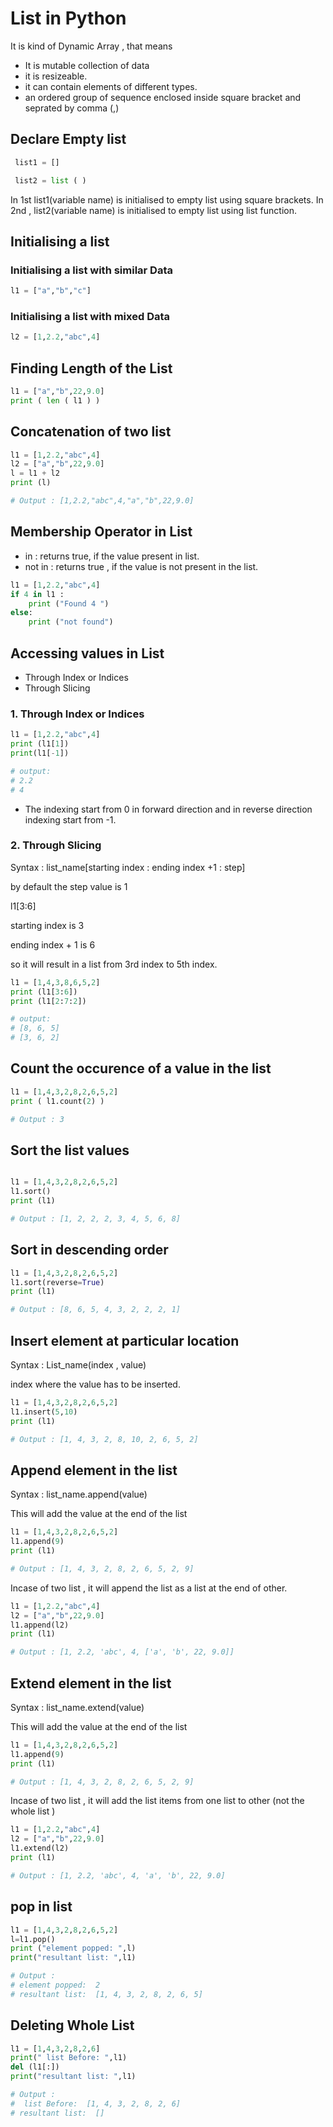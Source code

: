 # List in Python 

It is kind of Dynamic Array , that means 
- It is mutable collection of data
- it is resizeable.
- it can contain elements of different types.
- an ordered group of sequence enclosed inside square bracket and seprated by comma (,)

## Declare Empty list
``` python
 list1 = []
```
``` python
 list2 = list ( )
```
In 1st list1(variable name) is initialised to empty list using square brackets.
In 2nd , list2(variable name) is initialised to empty list using list function.

## Initialising a list

### Initialising a list with similar Data 

``` python
l1 = ["a","b","c"]
```
### Initialising a list with mixed Data 
``` python
l2 = [1,2.2,"abc",4]
```
## Finding Length of the List

``` python
l1 = ["a","b",22,9.0]
print ( len ( l1 ) )

```
## Concatenation of two list

``` python
l1 = [1,2.2,"abc",4]
l2 = ["a","b",22,9.0]
l = l1 + l2
print (l)

# Output : [1,2.2,"abc",4,"a","b",22,9.0] 

```
## Membership Operator in List
 
- in  : returns true,  if the value present in list.
- not in : returns true , if the value is not present in the list. 

``` python
l1 = [1,2.2,"abc",4]
if 4 in l1 :
    print ("Found 4 ")
else:
    print ("not found")

```
## Accessing values in List

- Through Index or Indices
- Through Slicing

### 1. Through Index or Indices

``` python
l1 = [1,2.2,"abc",4]
print (l1[1])
print(l1[-1])

# output: 
# 2.2
# 4

```
- The indexing start from 0 in forward direction and in reverse direction indexing start from -1.

### 2. Through Slicing

Syntax : list_name[starting index : ending index +1 : step]

by default the step value is 1

l1[3:6]

starting index is 3 

ending index + 1 is 6

so it will result in a list from 3rd index to 5th index.

``` python
l1 = [1,4,3,8,6,5,2]
print (l1[3:6])
print (l1[2:7:2])

# output: 
# [8, 6, 5]
# [3, 6, 2]

```

## Count the occurence of a value in the list

``` python 
l1 = [1,4,3,2,8,2,6,5,2]
print ( l1.count(2) )

# Output : 3
```

## Sort the list values

``` python 

l1 = [1,4,3,2,8,2,6,5,2]
l1.sort()
print (l1)

# Output : [1, 2, 2, 2, 3, 4, 5, 6, 8]
```

## Sort in descending order

```python 
l1 = [1,4,3,2,8,2,6,5,2]
l1.sort(reverse=True)
print (l1)

# Output : [8, 6, 5, 4, 3, 2, 2, 2, 1]

```
## Insert element at particular location

Syntax : List_name(index , value)

index where the value has to be inserted.

```python 
l1 = [1,4,3,2,8,2,6,5,2]
l1.insert(5,10)
print (l1)

# Output : [1, 4, 3, 2, 8, 10, 2, 6, 5, 2]

```

## Append element in the list

Syntax : list_name.append(value)

This will add the value at the end of the list

``` python
l1 = [1,4,3,2,8,2,6,5,2]
l1.append(9)
print (l1)

# Output : [1, 4, 3, 2, 8, 2, 6, 5, 2, 9]

```
Incase of two list , it will append the list as a list at the end of other.

``` python 
l1 = [1,2.2,"abc",4]
l2 = ["a","b",22,9.0]
l1.append(l2)
print (l1)

# Output : [1, 2.2, 'abc', 4, ['a', 'b', 22, 9.0]]

```
## Extend element in the list 

Syntax : list_name.extend(value)

This will add the value at the end of the list

``` python
l1 = [1,4,3,2,8,2,6,5,2]
l1.append(9)
print (l1)

# Output : [1, 4, 3, 2, 8, 2, 6, 5, 2, 9]

```
Incase of two list , it will add the list items from one list to other (not the whole list
)
``` python 
l1 = [1,2.2,"abc",4]
l2 = ["a","b",22,9.0]
l1.extend(l2)
print (l1)

# Output : [1, 2.2, 'abc', 4, 'a', 'b', 22, 9.0]

```
## pop in list

``` python 
l1 = [1,4,3,2,8,2,6,5,2]
l=l1.pop()
print ("element popped: ",l)
print("resultant list: ",l1)

# Output :
# element popped:  2
# resultant list:  [1, 4, 3, 2, 8, 2, 6, 5]

```

## Deleting Whole List 

``` python
l1 = [1,4,3,2,8,2,6]
print(" list Before: ",l1)
del (l1[:])
print("resultant list: ",l1)

# Output :
#  list Before:  [1, 4, 3, 2, 8, 2, 6]
# resultant list:  []
```
